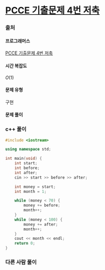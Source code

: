 # [PCCE 기출문제 4번 저축](https://school.programmers.co.kr/learn/courses/30/lessons/250130)

### 출처
#### 프로그래머스
[PCCE 기출문제 4번 저축](https://school.programmers.co.kr/learn/courses/30/lessons/250130)

#### 시간 복잡도
$`O(1)`$

#### 문제 유형
구현

#### 문제 풀이

### c++ 풀이
```c++
#include <iostream>

using namespace std;

int main(void) {
    int start;
    int before;
    int after;
    cin >> start >> before >> after;

    int money = start;
    int month = 1;

    while (money < 70) {
        money += before;
        month++;
    }
    while (money < 100) {
        money += after;
        month++;
    }
    cout << month << endl;
    return 0;
}
```

### 다른 사람 풀이
```c++

```